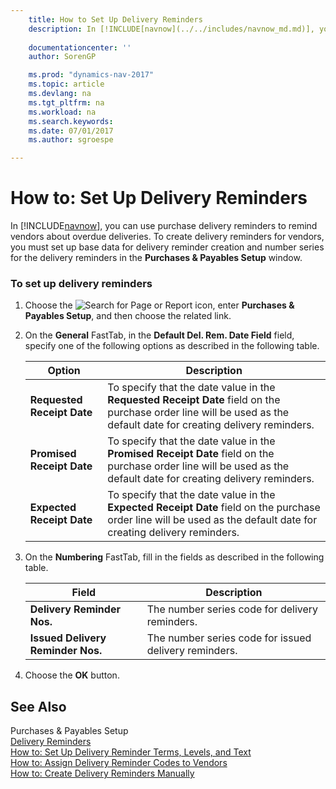 ```yaml
---
    title: How to Set Up Delivery Reminders 
    description: In [!INCLUDE[navnow](../../includes/navnow_md.md)], you can use purchase delivery reminders to remind vendors about overdue deliveries. To create delivery reminders for vendors, you must set up base data for delivery reminder creation and number series for the delivery reminders in the **Purchases & Payables Setup** window.
    
    documentationcenter: ''
    author: SorenGP

    ms.prod: "dynamics-nav-2017"
    ms.topic: article
    ms.devlang: na
    ms.tgt_pltfrm: na
    ms.workload: na
    ms.search.keywords:
    ms.date: 07/01/2017
    ms.author: sgroespe

---
```

# How to: Set Up Delivery Reminders
In [!INCLUDE[navnow](../../includes/navnow_md.md)], you can use purchase delivery reminders to remind vendors about overdue deliveries. To create delivery reminders for vendors, you must set up base data for delivery reminder creation and number series for the delivery reminders in the **Purchases & Payables Setup** window.  
  
### To set up delivery reminders  
  
1.  Choose the ![Search for Page or Report](media/ui-search/search_small.png "Search for Page or Report icon") icon, enter **Purchases & Payables Setup**, and then choose the related link.  
  
2.  On the **General** FastTab, in the **Default Del. Rem. Date Field** field, specify one of the following options as described in the following table.  
  
    |Option|Description|  
    |----------------------------------|---------------------------------------|  
    |**Requested Receipt Date**|To specify that the date value in the **Requested Receipt Date** field on the purchase order line will be used as the default date for creating delivery reminders.|  
    |**Promised Receipt Date**|To specify that the date value in the **Promised Receipt Date** field on the purchase order line will be used as the default date for creating delivery reminders.|  
    |**Expected Receipt Date**|To specify that the date value in the **Expected Receipt Date** field on the purchase order line will be used as the default date for creating delivery reminders.|  
  
3.  On the **Numbering** FastTab, fill in the fields as described in the following table.  
  
    |Field|Description|  
    |---------------------------------|---------------------------------------|  
    |**Delivery Reminder Nos.**|The number series code for delivery reminders.|  
    |**Issued Delivery Reminder Nos.**|The number series code for issued delivery reminders.|  
  
4.  Choose the **OK** button.  
  
## See Also  
 Purchases & Payables Setup   
 [Delivery Reminders](delivery-reminders.md)   
 [How to: Set Up Delivery Reminder Terms, Levels, and Text](how-to-set-up-delivery-reminder-terms-levels-and-text.md)   
 [How to: Assign Delivery Reminder Codes to Vendors](how-to-assign-delivery-reminder-codes-to-vendors.md)   
 [How to: Create Delivery Reminders Manually](how-to-create-delivery-reminders-manually.md)
